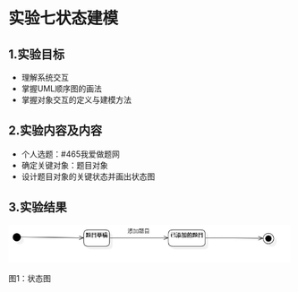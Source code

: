 # 实验七状态建模

## 1.实验目标
- 理解系统交互
- 掌握UML顺序图的画法
- 掌握对象交互的定义与建模方法


## 2.实验内容及内容
- 个人选题：#465我爱做题网
- 确定关键对象：题目对象
- 设计题目对象的关键状态并画出状态图

## 3.实验结果
![状态图](./Lab7_StatechartDiagram.jpg)

图1：状态图

